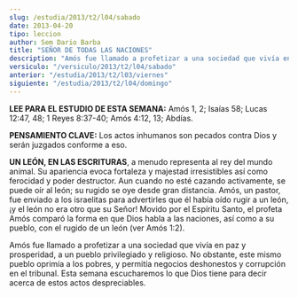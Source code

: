 ```yaml
---
slug: /estudia/2013/t2/l04/sabado
date: 2013-04-20
tipo: leccion
author: Sem Dario Barba
title: "SEÑOR DE TODAS LAS NACIONES"
description: "Amós fue llamado a profetizar a una sociedad que vivía en paz y prosperidad, a  un pueblo privilegiado y religioso. No obstante, este mismo pueblo oprimía a  los pobres, y permitía negocios deshonestos y corrupción en el tribunal. Esta  semana escucharemos lo que Dios tiene pa..."
versiculo: "/versiculo/2013/t2/l04/sabado"
anterior: "/estudia/2013/t2/l03/viernes"
siguiente: "/estudia/2013/t2/l04/domingo"
---
```


**LEE PARA EL ESTUDIO DE ESTA SEMANA:** Amós 1, 2; Isaías 58; Lucas 12:47, 48; 1 Reyes 8:37-40; Amós 4:12, 13; Abdías.

**PENSAMIENTO CLAVE:** Los actos inhumanos son pecados contra Dios y serán juzgados conforme a eso.

**UN LEÓN, EN LAS ESCRITURAS**, a menudo representa al rey del mundo animal. Su apariencia evoca fortaleza y majestad irresistibles así como ferocidad y poder destructor. Aun cuando no esté cazando activamente, se puede oír al león; su rugido se oye desde gran distancia. Amós, un pastor, fue enviado a los israelitas para advertirles que él había oído rugir a un león, ¡y el león no era otro que su Señor! Movido por el Espíritu Santo, el profeta Amós comparó la forma en que Dios habla a las naciones, así como a su pueblo, con el rugido de un león (ver Amós 1:2).

Amós fue llamado a profetizar a una sociedad que vivía en paz y prosperidad, a un pueblo privilegiado y religioso. No obstante, este mismo pueblo oprimía a los pobres, y permitía negocios deshonestos y corrupción en el tribunal. Esta semana escucharemos lo que Dios tiene para decir acerca de estos actos despreciables.
